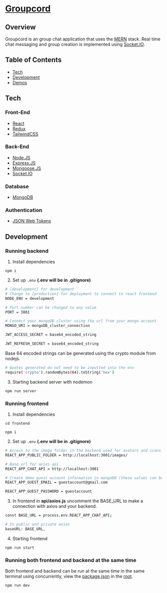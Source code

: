 # [Groupcord](https://groupcord.herokuapp.com/)

## Overview

Groupcord is an group chat application that uses the [MERN](https://www.mongodb.com/mern-stack) stack. Real time chat messaging and group creation is implemented using [Socket.IO](https://socket.io/).

## Table of Contents

- [Tech](#tech)<br/>
- [Development](#development)<br/>
- [Demos](#demo-gifs)<br/>

## Tech

### Front-End

- [React](https://reactjs.org/)
- [Redux](https://redux.js.org/)
- [TailwindCSS](https://tailwindcss.com/)

### Back-End

- [Node.JS](https://nodejs.org/en/)
- [Express.JS](https://expressjs.com/)
- [Mongoose.JS](https://mongoosejs.com/)
- [Socket.IO](https://socket.io/)

### Database

- [MongoDB](https://www.mongodb.com/)

### Authentication

- [JSON Web Tokens](https://jwt.io/)

## Development

### Running backend

1. Install dependencies

```
npm i
```

2. Set up `.env` **(.env will be in .gitignore)**

```bash
# [development] for development
# Change to [production] for deployment to connect to react frontend
NODE_ENV = development

# Port number can be changed to any value
PORT = 3001

# Connect your mongoDB cluster using the url from your mongo account
MONGO_URI = mongoDB_cluster_connection

JWT_ACCESS_SECRET = base64_encoded_string

JWT_REFRESH_SECRET = base64_encoded_string
```

Base 64 encoded strings can be generated using the crypto module from nodejs.

```bash
# Quotes generated do not need to be inputted into the env
require('crypto').randomBytes(64).toString('hex')
```

3. Starting backend server with nodemon

```
npm run server
```

### Running frontend

1. Install dependencies

```
cd frontend

npm i
```

2. Set up `.env` **(.env will be in .gitignore)**

```bash
# Access to the image folder in the backend used for avatars and icons.
REACT_APP_PUBLIC_FOLDER = http://localhost:3001/images/

# Base url for axios api
REACT_APP_CHAT_API = http://localhost:3001

# Create demo guest account information in mongoDB (these values can be changed)
REACT_APP_GUEST_EMAIL = guestaccount@gmail.com

REACT_APP_GUEST_PASSWORD = guestaccount
```

3. In frontend in **api/axios.js** uncomment the BASE_URL to make a connection with axios and your backend.

```bash
const BASE_URL = process.env.REACT_APP_CHAT_API;

# In public and private axios
baseURL: BASE_URL,
```

4. Starting frontend

```
npm run start
```

### Running both frontend and backend at the same time

Both frontend and backend can be run at the same time in the same terminal using concurrently, view the [package.json](https://github.com/BvChung/groupcord/blob/main/package.json) in the [root](https://github.com/BvChung/groupcord).

```
npm run dev
```
